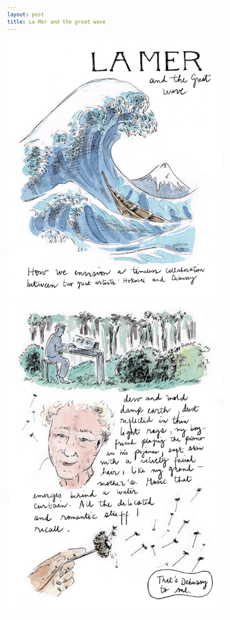```yaml
---
layout: post
title: La Mer and the great wave
---
```


![1](assets/img/la_mer/Debussy_y_la_Gran_Ola_1.jpg)
![2](assets/img/la_mer/Debussy_y_la_Gran_Ola_2.jpg)